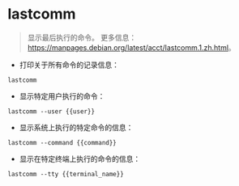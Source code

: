 # lastcomm

> 显示最后执行的命令。
> 更多信息：<https://manpages.debian.org/latest/acct/lastcomm.1.zh.html>。

- 打印关于所有命令的记录信息：

`lastcomm`

- 显示特定用户执行的命令：

`lastcomm --user {{user}}`

- 显示系统上执行的特定命令的信息：

`lastcomm --command {{command}}`

- 显示在特定终端上执行的命令的信息：

`lastcomm --tty {{terminal_name}}`